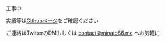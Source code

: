 工事中

実績等は[Githubページ](https://github.com/Chipsnet)をご確認ください

ご連絡はTwitterのDMもしくは contact@minato86.me へお気軽に
